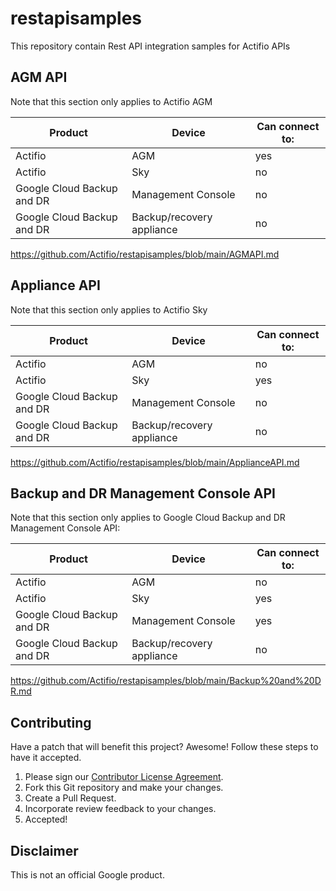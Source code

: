 # restapisamples
This repository contain Rest API integration samples for Actifio APIs



## AGM API 

Note that this section only applies to Actifio AGM

| Product | Device | Can connect to:
| ---- | ---- | --------
| Actifio | AGM  | yes         
| Actifio | Sky | no        
| Google Cloud Backup and DR | Management Console |  no
| Google Cloud Backup and DR | Backup/recovery appliance |  no

https://github.com/Actifio/restapisamples/blob/main/AGMAPI.md

## Appliance API  

Note that this section only applies to Actifio Sky

| Product | Device | Can connect to:
| ---- | ---- | --------
| Actifio | AGM  | no         
| Actifio | Sky | yes        
| Google Cloud Backup and DR | Management Console |  no
| Google Cloud Backup and DR | Backup/recovery appliance |  no

https://github.com/Actifio/restapisamples/blob/main/ApplianceAPI.md

## Backup and DR Management Console API  

Note that this section only applies to Google Cloud Backup and DR Management Console API:

| Product | Device | Can connect to:
| ---- | ---- | --------
| Actifio | AGM  | no         
| Actifio | Sky | yes        
| Google Cloud Backup and DR | Management Console |  yes
| Google Cloud Backup and DR | Backup/recovery appliance |  no

https://github.com/Actifio/restapisamples/blob/main/Backup%20and%20DR.md


## Contributing

Have a patch that will benefit this project? Awesome! Follow these steps to have
it accepted.

1.  Please sign our [Contributor License Agreement](CONTRIBUTING.md).
1.  Fork this Git repository and make your changes.
1.  Create a Pull Request.
1.  Incorporate review feedback to your changes.
1.  Accepted!

## Disclaimer
This is not an official Google product.
